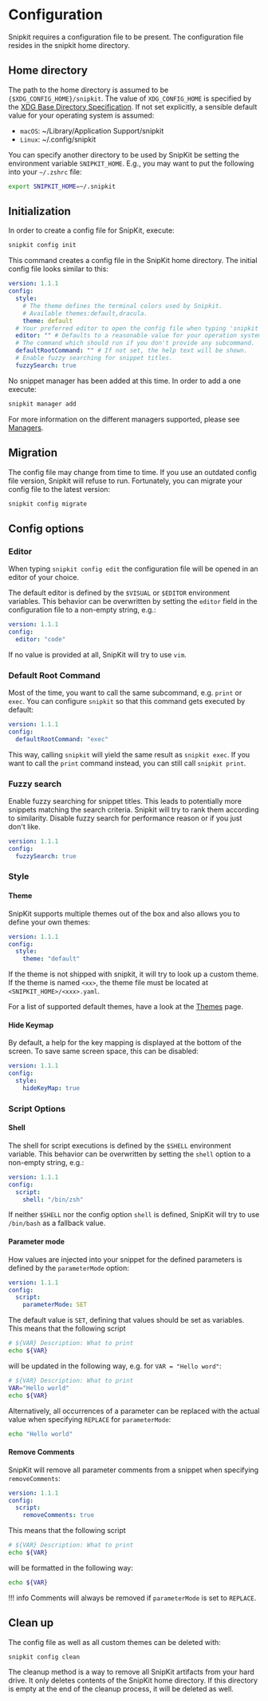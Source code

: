 # Configuration

Snipkit requires a configuration file to be present. The configuration file resides in the snipkit home directory.

## Home directory

The path to the home directory is assumed to be `{$XDG_CONFIG_HOME}/snipkit`. The value of `XDG_CONFIG_HOME` is specified by
the [XDG Base Directory Specification](https://specifications.freedesktop.org/basedir-spec/basedir-spec-latest.html). If not
set explicitly, a sensible default value for your operating system is assumed:

- `macOS`: ~/Library/Application Support/snipkit
- `Linux`: ~/.config/snipkit

You can specify another directory to be used by SnipKit be setting the environment variable `SNIPKIT_HOME`. E.g., you may
want to put the following into your `~/.zshrc` file:

```bash 
export SNIPKIT_HOME=~/.snipkit
```

## Initialization

In order to create a config file for SnipKit, execute:

```bash
snipkit config init
```

This command creates a config file in the SnipKit home directory. The initial config file looks similar to this:

```yaml title="config.yaml"
version: 1.1.1
config:
  style:
    # The theme defines the terminal colors used by Snipkit.
    # Available themes:default,dracula.
    theme: default
  # Your preferred editor to open the config file when typing 'snipkit config edit'.
  editor: "" # Defaults to a reasonable value for your operation system when empty.
  # The command which should run if you don't provide any subcommand.
  defaultRootCommand: "" # If not set, the help text will be shown.
  # Enable fuzzy searching for snippet titles.
  fuzzySearch: true
```

No snippet manager has been added at this time. In order to add a one execute:

```bash
snipkit manager add
```

For more information on the different managers supported, please see [Managers][managers].

## Migration

The config file may change from time to time. If you use an outdated config file version, Snipkit will refuse to run. 
Fortunately, you can migrate your config file to the latest version:

```bash
snipkit config migrate
```

## Config options

### Editor

When typing `snipkit config edit` the configuration file will be opened in an editor of your choice.

The default editor is defined by the `$VISUAL` or `$EDITOR` environment variables. This behavior can be overwritten by
setting the `editor` field in the configuration file to a non-empty string, e.g.:

```yaml title="config.yaml"
version: 1.1.1
config:
  editor: "code"
```

If no value is provided at all, SnipKit will try to use `vim`.

### Default Root Command

Most of the time, you want to call the same subcommand, e.g. `print` or `exec`. You can configure `snipkit` so that this
command gets executed by default:

```yaml title="config.yaml"
version: 1.1.1
config:
  defaultRootCommand: "exec"
```

This way, calling `snipkit` will yield the same result as `snipkit exec`. If you want to call the `print` command instead,
you can still call `snipkit print`.

### Fuzzy search

Enable fuzzy searching for snippet titles. This leads to potentially more snippets matching the search criteria. Snipkit
will try to rank them according to similarity. Disable fuzzy search for performance reason or if you just don't like.

```yaml title="config.yaml"
version: 1.1.1
config:
  fuzzySearch: true
```

### Style

#### Theme 

SnipKit supports multiple themes out of the box and also allows you to define your own themes:

```yaml title="config.yaml"
version: 1.1.1
config:
  style:
    theme: "default"
```

If the theme is not shipped with snipkit, it will try to look up a custom theme. If the theme is named `<xx>`, the theme file
must be located at `<SNIPKIT_HOME>/<xxx>.yaml`.

For a list of supported default themes, have a look at the [Themes][themes] page.

#### Hide Keymap

By default, a help for the key mapping is displayed at the bottom of the screen. To save same screen space, this can be 
disabled:

```yaml title="config.yaml"
version: 1.1.1
config:
  style:
    hideKeyMap: true
```

### Script Options

#### Shell

The shell for script executions is defined by the `$SHELL` environment variable. This behavior can be overwritten by setting
the `shell` option to a non-empty string, e.g.:

```yaml title="config.yaml"
version: 1.1.1 
config:
  script:
    shell: "/bin/zsh"
```

If neither `$SHELL` nor the config option `shell` is defined, SnipKit will try to use `/bin/bash` as a fallback value.

#### Parameter mode

How values are injected into your snippet for the defined parameters is defined by the `parameterMode` option:

```yaml title="config.yaml"
version: 1.1.1
config:
  script:
    parameterMode: SET
```

The default value is `SET`, defining that values should be set as variables. This means that the following script

```sh title="Raw snippet before execution"
# ${VAR} Description: What to print
echo ${VAR}
```

will be updated in the following way, e.g. for `VAR = "Hello word"`:

```sh  title="Example for parameterMode SET"
# ${VAR} Description: What to print
VAR="Hello world"
echo ${VAR}
```

Alternatively, all occurrences of a parameter can be replaced with the actual value when 
specifying `REPLACE` for `parameterMode`:

```sh title="Example for parameterMode = REPLACE"
echo "Hello world"
```

#### Remove Comments

SnipKit will remove all parameter comments from a snippet when specifying `removeComments`:

```yaml title="config.yaml"
version: 1.1.1
config:
  script:
    removeComments: true
```

This means that the following script

```sh title="Raw snippet before execution"
# ${VAR} Description: What to print
echo ${VAR}
```

will be formatted in the following way:

```sh  title="Example for removeComments = true"
echo ${VAR}
```

!!! info
    Comments will always be removed if `parameterMode` is set to `REPLACE`.

## Clean up

The config file as well as all custom themes can be deleted with:

```bash 
snipkit config clean
```

The cleanup method is a way to remove all SnipKit artifacts from your hard drive. It only deletes contents of the SnipKit
home directory. If this directory is empty at the end of the cleanup process, it will be deleted as well.

[managers]: ../managers/overview.md

[themes]: themes.md
